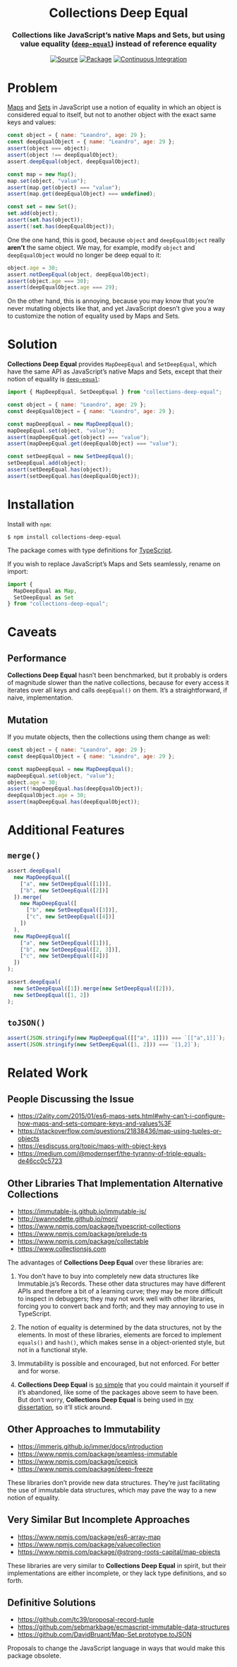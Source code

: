 <h1 align="center">Collections Deep Equal</h1>
<h3 align="center">Collections like JavaScript’s native Maps and Sets, but using value equality (<a href="https://www.npmjs.com/package/deep-equal"><code>deep-equal</code></a>) instead of reference equality</h3>
<p align="center">
<a href="https://github.com/leafac/collections-deep-equal"><img alt="Source" src="https://img.shields.io/badge/Source---" /></a>
<a href="https://www.npmjs.com/package/collections-deep-equal"><img alt="Package" src="https://badge.fury.io/js/collections-deep-equal.svg"/></a>
<a href="https://github.com/leafac/collections-deep-equal/actions"><img alt="Continuous Integration" src="https://github.com/leafac/collections-deep-equal/workflows/.github/workflows/main.yml/badge.svg" /></a>
</p>

# Problem

[Maps](https://developer.mozilla.org/en-US/docs/Web/JavaScript/Reference/Global_Objects/Map) and [Sets](https://developer.mozilla.org/en-US/docs/Web/JavaScript/Reference/Global_Objects/Set) in JavaScript use a notion of equality in which an object is considered equal to itself, but not to another object with the exact same keys and values:

```js
const object = { name: "Leandro", age: 29 };
const deepEqualObject = { name: "Leandro", age: 29 };
assert(object === object);
assert(object !== deepEqualObject);
assert.deepEqual(object, deepEqualObject);

const map = new Map();
map.set(object, "value");
assert(map.get(object) === "value");
assert(map.get(deepEqualObject) === undefined);

const set = new Set();
set.add(object);
assert(set.has(object));
assert(!set.has(deepEqualObject));
```

One the one hand, this is good, because `object` and `deepEqualObject` really **aren’t** the same object. We may, for example, modify `object` and `deepEqualObject` would no longer be deep equal to it:

```js
object.age = 30;
assert.notDeepEqual(object, deepEqualObject);
assert(object.age === 30);
assert(deepEqualObject.age === 29);
```

On the other hand, this is annoying, because you may know that you’re never mutating objects like that, and yet JavaScript doesn’t give you a way to customize the notion of equality used by Maps and Sets.

# Solution

**Collections Deep Equal** provides `MapDeepEqual` and `SetDeepEqual`, which have the same API as JavaScript’s native Maps and Sets, except that their notion of equality is [`deep-equal`](https://www.npmjs.com/package/deep-equal):

```js
import { MapDeepEqual, SetDeepEqual } from "collections-deep-equal";

const object = { name: "Leandro", age: 29 };
const deepEqualObject = { name: "Leandro", age: 29 };

const mapDeepEqual = new MapDeepEqual();
mapDeepEqual.set(object, "value");
assert(mapDeepEqual.get(object) === "value");
assert(mapDeepEqual.get(deepEqualObject) === "value");

const setDeepEqual = new SetDeepEqual();
setDeepEqual.add(object);
assert(setDeepEqual.has(object));
assert(setDeepEqual.has(deepEqualObject));
```

# Installation

Install with `npm`:

```console
$ npm install collections-deep-equal
```

The package comes with type definitions for [TypeScript](https://www.typescriptlang.org).

If you wish to replace JavaScript’s Maps and Sets seamlessly, rename on import:

```js
import {
  MapDeepEqual as Map,
  SetDeepEqual as Set
} from "collections-deep-equal";
```

# Caveats

## Performance

**Collections Deep Equal** hasn’t been benchmarked, but it probably is orders of magnitude slower than the native collections, because for every access it iterates over all keys and calls `deepEqual()` on them. It’s a straightforward, if naive, implementation.

## Mutation

If you mutate objects, then the collections using them change as well:

```js
const object = { name: "Leandro", age: 29 };
const deepEqualObject = { name: "Leandro", age: 29 };

const mapDeepEqual = new MapDeepEqual();
mapDeepEqual.set(object, "value");
object.age = 30;
assert(!mapDeepEqual.has(deepEqualObject));
deepEqualObject.age = 30;
assert(mapDeepEqual.has(deepEqualObject));
```

# Additional Features

## `merge()`

```js
assert.deepEqual(
  new MapDeepEqual([
    ["a", new SetDeepEqual([1])],
    ["b", new SetDeepEqual([2])]
  ]).merge(
    new MapDeepEqual([
      ["b", new SetDeepEqual([3])],
      ["c", new SetDeepEqual([4])]
    ])
  ),
  new MapDeepEqual([
    ["a", new SetDeepEqual([1])],
    ["b", new SetDeepEqual([2, 3])],
    ["c", new SetDeepEqual([4])]
  ])
);

assert.deepEqual(
  new SetDeepEqual([1]).merge(new SetDeepEqual([2])),
  new SetDeepEqual([1, 2])
);
```

## `toJSON()`

```js
assert(JSON.stringify(new MapDeepEqual([["a", 1]])) === `[["a",1]]`);
assert(JSON.stringify(new SetDeepEqual([1, 2])) === `[1,2]`);
```

# Related Work

## People Discussing the Issue

- https://2ality.com/2015/01/es6-maps-sets.html#why-can’t-i-configure-how-maps-and-sets-compare-keys-and-values%3F
- https://stackoverflow.com/questions/21838436/map-using-tuples-or-objects
- https://esdiscuss.org/topic/maps-with-object-keys
- https://medium.com/@modernserf/the-tyranny-of-triple-equals-de46cc0c5723

## Other Libraries That Implementation Alternative Collections

- https://immutable-js.github.io/immutable-js/
- http://swannodette.github.io/mori/
- https://www.npmjs.com/package/typescript-collections
- https://www.npmjs.com/package/prelude-ts
- https://www.npmjs.com/package/collectable
- https://www.collectionsjs.com

The advantages of **Collections Deep Equal** over these libraries are:

1. You don’t have to buy into completely new data structures like Immutable.js’s Records. These other data structures may have different APIs and therefore a bit of a learning curve; they may be more difficult to inspect in debuggers; they may not work well with other libraries, forcing you to convert back and forth; and they may annoying to use in TypeScript.

2. The notion of equality is determined by the data structures, not by the elements. In most of these libraries, elements are forced to implement `equals()` and `hash()`, which makes sense in a object-oriented style, but not in a functional style.

3. Immutability is possible and encouraged, but not enforced. For better and for worse.

4. **Collections Deep Equal** is [so simple](src/index.ts) that you could maintain it yourself if it’s abandoned, like some of the packages above seem to have been. But don’t worry, **Collections Deep Equal** is being used in [my dissertation](https://github.com/leafac/yocto-cfa), so it’ll stick around.

## Other Approaches to Immutability

- https://immerjs.github.io/immer/docs/introduction
- https://www.npmjs.com/package/seamless-immutable
- https://www.npmjs.com/package/icepick
- https://www.npmjs.com/package/deep-freeze

These libraries don’t provide new data structures. They’re just facilitating the use of immutable data structures, which may pave the way to a new notion of equality.

## Very Similar But Incomplete Approaches

- https://www.npmjs.com/package/es6-array-map
- https://www.npmjs.com/package/valuecollection
- https://www.npmjs.com/package/@strong-roots-capital/map-objects

These libraries are very similar to **Collections Deep Equal** in spirit, but their implementations are either incomplete, or they lack type definitions, and so forth.

## Definitive Solutions

- https://github.com/tc39/proposal-record-tuple
- https://github.com/sebmarkbage/ecmascript-immutable-data-structures
- https://github.com/DavidBruant/Map-Set.prototype.toJSON

Proposals to change the JavaScript language in ways that would make this package obsolete.

